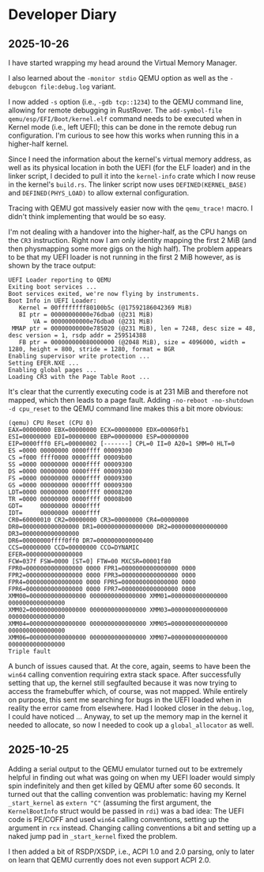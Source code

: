 # Developer Diary

## 2025-10-26

I have started wrapping my head around the Virtual Memory Manager.

I also learned about the `-monitor stdio` QEMU option as well as the `-debugcon file:debug.log`
variant.

I now added `-s` option (i.e., `-gdb tcp::1234`) to the QEMU command line, allowing for remote debugging
in RustRover. The `add-symbol-file qemu/esp/EFI/Boot/kernel.elf` command needs to be executed when
in Kernel mode (i.e., left UEFI); this can be done in the remote debug run configuration. I'm curious
to see how this works when running this in a higher-half kernel.

Since I need the information about the kernel's virtual memory address, as well as its physical location
in both the UEFI (for the ELF loader) and in the linker script, I decided to pull it into the `kernel-info`
crate which I now reuse in the kernel's `build.rs`. The linker script now uses `DEFINED(KERNEL_BASE)`
and `DEFINED(PHYS_LOAD)` to allow external configuration.

Tracing with QEMU got massively easier now with the `qemu_trace!` macro. I didn't think implementing
that would be so easy.

I'm not dealing with a handover into the higher-half, as the CPU hangs on the `CR3` instruction. Right now
I am only identity mapping the first 2 MiB (and then physmapping some more gigs on the high half).
The problem appears to be that my UEFI loader is not running in the first 2 MiB however, as is shown
by the trace output:

```plain
UEFI Loader reporting to QEMU
Exiting boot services ...
Boot services exited, we're now flying by instruments.
Boot Info in UEFI Loader:
   Kernel = 00ffffffff80100b5c (@17592186042369 MiB)
   BI ptr = 00000000000e76dba0 (@231 MiB)
       VA = 00000000000e76dba0 (@231 MiB)
 MMAP ptr = 00000000000e785020 (@231 MiB), len = 7248, desc size = 48, desc version = 1, rsdp addr = 259514388
   FB ptr = 000000000080000000 (@2048 MiB), size = 4096000, width = 1280, height = 800, stride = 1280, format = BGR
Enabling supervisor write protection ...
Setting EFER.NXE ...
Enabling global pages ...
Loading CR3 with the Page Table Root ...
```

It's clear that the currently executing code is at 231 MiB and therefore not mapped, which then leads
to a page fault. Adding `-no-reboot -no-shutdown -d cpu_reset` to the QEMU command line makes
this a bit more obvious:

```plain
(qemu) CPU Reset (CPU 0)
EAX=00000000 EBX=00000000 ECX=00000000 EDX=00060fb1
ESI=00000000 EDI=00000000 EBP=00000000 ESP=00000000
EIP=0000fff0 EFL=00000002 [-------] CPL=0 II=0 A20=1 SMM=0 HLT=0
ES =0000 00000000 0000ffff 00009300
CS =f000 ffff0000 0000ffff 00009b00
SS =0000 00000000 0000ffff 00009300
DS =0000 00000000 0000ffff 00009300
FS =0000 00000000 0000ffff 00009300
GS =0000 00000000 0000ffff 00009300
LDT=0000 00000000 0000ffff 00008200
TR =0000 00000000 0000ffff 00008b00
GDT=     00000000 0000ffff
IDT=     00000000 0000ffff
CR0=60000010 CR2=00000000 CR3=00000000 CR4=00000000
DR0=0000000000000000 DR1=0000000000000000 DR2=0000000000000000 DR3=0000000000000000
DR6=00000000ffff0ff0 DR7=0000000000000400
CCS=00000000 CCD=00000000 CCO=DYNAMIC
EFER=0000000000000000
FCW=037f FSW=0000 [ST=0] FTW=00 MXCSR=00001f80
FPR0=0000000000000000 0000 FPR1=0000000000000000 0000
FPR2=0000000000000000 0000 FPR3=0000000000000000 0000
FPR4=0000000000000000 0000 FPR5=0000000000000000 0000
FPR6=0000000000000000 0000 FPR7=0000000000000000 0000
XMM00=0000000000000000 0000000000000000 XMM01=0000000000000000 0000000000000000
XMM02=0000000000000000 0000000000000000 XMM03=0000000000000000 0000000000000000
XMM04=0000000000000000 0000000000000000 XMM05=0000000000000000 0000000000000000
XMM06=0000000000000000 0000000000000000 XMM07=0000000000000000 0000000000000000
Triple fault
```

A bunch of issues caused that. At the core, again, seems to have been the `win64` calling convention
requiring extra stack space. After successfully setting that up, the kernel still segfaulted
because it was now trying to access the framebuffer which, of course, was not mapped. While entirely
on purpose, this sent me searching for bugs in the UEFI loaded when in reality the error came from elsewhere.
Had I looked closer in the `debug.log`, I could have noticed ...
Anyway, to set up the memory map in the kernel it needed to allocate, so now I needed to cook up a
`global_allocator` as well.

## 2025-10-25

Adding a serial output to the QEMU emulator turned out to be extremely helpful in finding out
what was going on when my UEFI loader would simply spin indefinitely and then get killed by QEMU
after some 60 seconds. It turned out that the calling convention was problematic: having my
Kernel `_start_kernel` as `extern "C"` (assuming the first argument, the `KernelBootInfo` struct
would be passed in `rdi`) was a bad idea: The UEFI code is PE/COFF and used `win64` calling conventions,
setting up the argument in `rcx` instead. Changing calling conventions a bit and setting up a naked
jump pad in `_start_kernel` fixed the problem.

I then added a bit of RSDP/XSDP, i.e., ACPI 1.0 and 2.0 parsing, only to later on learn that QEMU
currently does not even support ACPI 2.0.
